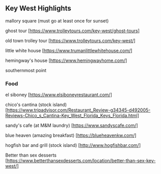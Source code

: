 ## Key West Highlights


mallory square (must go at least once for sunset)     

ghost tour  [https://www.trolleytours.com/key-west/ghost-tours]     

old town trolley tour  [https://www.trolleytours.com/key-west/] 

little white house  [https://www.trumanlittlewhitehouse.com/]    
 
hemingway's house  [https://www.hemingwayhome.com/]   

southernmost point 


### Food 
el siboney  [https://www.elsiboneyrestaurant.com/]   

chico's cantina  (stock island)    [https://www.tripadvisor.com/Restaurant_Review-g34345-d492005-Reviews-Chico_s_Cantina-Key_West_Florida_Keys_Florida.html]   

sandy's cafe (at M&M laundry)     [https://www.sandyscafe.com/]

blue heaven (amazing breakfast)  [https://blueheavenkw.com/]   

hogfish bar and grill (stock island)  [http://www.hogfishbar.com/]   

Better than sex desserts [https://www.betterthansexdesserts.com/location/better-than-sex-key-west/]     

